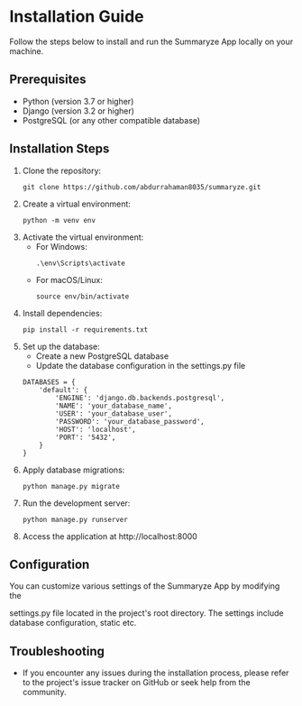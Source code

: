# Installation Guide

Follow the steps below to install and run the Summaryze App locally on your machine.

## Prerequisites
- Python (version 3.7 or higher)
- Django (version 3.2 or higher)
- PostgreSQL (or any other compatible database)

## Installation Steps
1. Clone the repository:
   ```
   git clone https://github.com/abdurrahaman8035/summaryze.git
   ```
2. Create a virtual environment:
   ```
   python -m venv env
   ```
3. Activate the virtual environment:
   - For Windows:
     ```
     .\env\Scripts\activate
     ```
   - For macOS/Linux:
     ```
     source env/bin/activate
     ```
4. Install dependencies:
   ```
   pip install -r requirements.txt
   ```
5. Set up the database:
   - Create a new PostgreSQL database
   - Update the database configuration in the settings.py file
   ```
   DATABASES = {
       'default': {
           'ENGINE': 'django.db.backends.postgresql',
           'NAME': 'your_database_name',
           'USER': 'your_database_user',
           'PASSWORD': 'your_database_password',
           'HOST': 'localhost',
           'PORT': '5432',
       }
   }
   ```
6. Apply database migrations:
   ```
   python manage.py migrate
   ```
7. Run the development server:
   ```
   python manage.py runserver
   ```
8. Access the application at http://localhost:8000

## Configuration
You can customize various settings of the Summaryze App by modifying the

 settings.py file located in the project's root directory. The settings include database configuration, static etc.

## Troubleshooting
- If you encounter any issues during the installation process, please refer to the project's issue tracker on GitHub or seek help from the community.
```